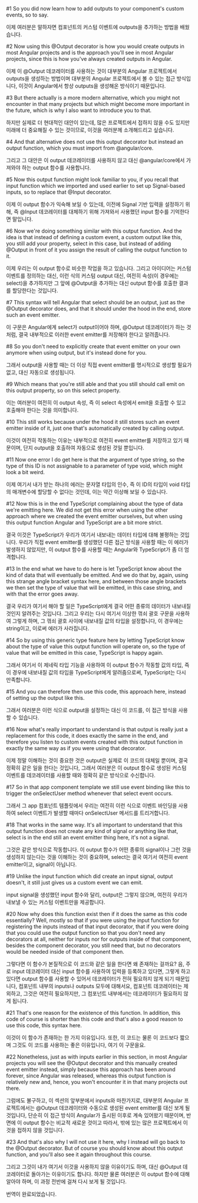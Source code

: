 #1
So you did now learn how to add outputs
to your component's custom events,
so to say.

이제 여러분은 말하자면
컴포넌트의 커스텀 이벤트에
outputs을 추가하는 방법을 배웠습니다.

#2
Now using this @Output decorator
is how you would create outputs in most Angular projects
and is the approach you'll see in most Angular projects,
since this is how you've always created outputs in Angular.

이제 이 @Output 데코레이터를 사용하는 것이
대부분의 Angular 프로젝트에서 outputs을 생성하는 방법이며
대부분의 Angular 프로젝트에서 볼 수 있는 접근 방식입니다,
이것이 Angular에서 항상 outputs을 생성해온 방식이기 때문입니다.

#3
But there actually is a more modern alternative,
which you might not encounter in that many projects
but which might become more important in the future,
which is why I also want to introduce you to that.

하지만 실제로 더 현대적인 대안이 있는데,
많은 프로젝트에서 접하지 않을 수도 있지만
미래에 더 중요해질 수 있는 것이므로,
이것을 여러분께 소개해드리고 싶습니다.

#4
And that alternative does not use this output decorator
but instead an output function,
which you must import from @angular/core.

그리고 그 대안은 이 output 데코레이터를 사용하지 않고
대신 @angular/core에서 가져와야 하는
output 함수를 사용합니다.

#5
Now this output function might look familiar to you,
if you recall that input function
which we imported and used earlier
to set up Signal-based inputs,
so to replace that @Input decorator.

이제 이 output 함수가 익숙해 보일 수 있는데,
이전에 Signal 기반 입력을 설정하기 위해,
즉 @Input 데코레이터를 대체하기 위해
가져와서 사용했던
input 함수를 기억한다면 말입니다.

#6
Now we're doing something similar with this output function.
And the idea is that instead of defining a custom event,
a custom output like this,
you still add your property, select in this case,
but instead of adding @Output in front of it
you assign the result of calling the output function to it.

이제 우리는 이 output 함수로 비슷한 작업을 하고 있습니다.
그리고 아이디어는 커스텀 이벤트를 정의하는 대신,
이런 식의 커스텀 output 대신,
여전히 속성(이 경우에는 select)을 추가하지만
그 앞에 @Output을 추가하는 대신
output 함수를 호출한 결과를 할당한다는 것입니다.

#7
This syntax will tell Angular
that select should be an output,
just as the @Output decorator does,
and that it should under the hood in the end,
store such an event emitter.

이 구문은 Angular에게
select가 output이어야 하며,
@Output 데코레이터가 하는 것처럼,
결국 내부적으로
이러한 event emitter를 저장해야 한다고 알려줍니다.

#8
So you don't need to explicitly create that event emitter
on your own anymore when using output,
but it's instead done for you.

그래서 output을 사용할 때는 더 이상
직접 event emitter를 명시적으로 생성할 필요가 없고,
대신 자동으로 생성됩니다.

#9
Which means that you're still able
and that you still should call emit on this output property,
so on this select property.

이는 여러분이 여전히 이 output 속성,
즉 이 select 속성에서
emit을 호출할 수 있고 호출해야 한다는 것을 의미합니다.

#10
This still works because under the hood
it still stores such an event emitter inside of it,
just one that's automatically created by calling output.

이것이 여전히 작동하는 이유는 내부적으로
여전히 event emitter를 저장하고 있기 때문이며,
단지 output을 호출하여 자동으로 생성된 것일 뿐입니다.

#11
Now one error I do get here
is that the argument of type string,
so the type of this ID
is not assignable to a parameter of type void,
which might look a bit weird.

이제 여기서 내가 받는 하나의 에러는
문자열 타입의 인수,
즉 이 ID의 타입이
void 타입의 매개변수에 할당할 수 없다는 것인데,
이는 약간 이상해 보일 수 있습니다.

#12
Now this is in the end TypeScript
complaining about the type of data we're emitting here.
We did not get this error when using the other approach
where we created the event emitter ourselves,
but when using this output function
Angular and TypeScript are a bit more strict.

결국 이것은 TypeScript가
우리가 여기서 내보내는 데이터 타입에 대해 불평하는 것입니다.
우리가 직접 event emitter를 생성했던
다른 접근 방식을 사용할 때는 이 에러가 발생하지 않았지만,
이 output 함수를 사용할 때는
Angular와 TypeScript가 좀 더 엄격합니다.

#13
In the end what we have to do here
is let TypeScript know about the kind of data
that will eventually be emitted.
And we do that by, again, using this
strange angle bracket syntax here,
and between those angle brackets
we then set the type of value that will be emitted,
in this case string, and with that the error goes away.

결국 우리가 여기서 해야 할 일은
TypeScript에게 결국 어떤 종류의 데이터가
내보내질 것인지 알려주는 것입니다.
그리고 우리는 다시 여기서
이상한 꺾쇠 괄호 구문을 사용하여 그렇게 하며,
그 꺾쇠 괄호 사이에
내보내질 값의 타입을 설정합니다,
이 경우에는 string이고, 이로써 에러가 사라집니다.

#14
So by using this generic type feature here
by letting TypeScript know about the type of value
this output function will operate on,
so the type of value that will be emitted in this case,
TypeScript is happy again.

그래서 여기서 이 제네릭 타입 기능을 사용하여
이 output 함수가 작동할 값의 타입,
즉 이 경우에 내보내질 값의 타입을
TypeScript에게 알려줌으로써,
TypeScript는 다시 만족합니다.

#15
And you can therefore then use this code,
this approach here,
instead of setting up the output like this.

그래서 여러분은 이런 식으로 output을 설정하는 대신
이 코드를,
이 접근 방식을 사용할 수 있습니다.

#16
Now what's really important to understand is
that output is really just a replacement for this code,
it does exactly the same in the end,
and therefore you listen to custom events
created with this output function
in exactly the same way as if you were using that decorator.

이제 정말 이해하는 것이 중요한 것은
output은 실제로 이 코드의 대체일 뿐이며,
결국 정확히 같은 일을 한다는 것입니다,
그래서 여러분은 이 output 함수로 생성된
커스텀 이벤트를
데코레이터를 사용할 때와 정확히 같은 방식으로 수신합니다.

#17
So in that app component template
we still use event binding like this
to trigger the onSelectUser method
whenever that select event occurs.

그래서 그 app 컴포넌트 템플릿에서
우리는 여전히 이런 식으로 이벤트 바인딩을 사용하여
select 이벤트가 발생할 때마다
onSelectUser 메서드를 트리거합니다.

#18
That works in the same way.
It's all important to understand that this output function
does not create any kind of signal or anything like that,
select is in the end still an event emitter thing here,
it's not a signal.

그것은 같은 방식으로 작동합니다.
이 output 함수가 어떤 종류의 signal이나
그런 것을 생성하지 않는다는 것을 이해하는 것이 중요하며,
select는 결국 여기서 여전히 event emitter이고,
signal이 아닙니다.

#19
Unlike the input function which did create an input signal,
output doesn't, it still just gives us
a custom event we can emit.

input signal을 생성했던 input 함수와 달리,
output은 그렇지 않으며, 여전히 우리가 내보낼 수 있는
커스텀 이벤트만을 제공합니다.

#20
Now why does this function exist then
if it does the same as this code essentially?
Well, mostly so that if you were using the input function
for registering the inputs instead of that input decorator,
that if you were doing that
you could use the output function
so that you don't need any decorators at all,
neither for inputs nor for outputs inside of that component,
besides the component decorator, you still need that,
but no decorators would be needed
inside of that component then.

그렇다면 이 함수가 본질적으로 이 코드와
같은 일을 한다면 왜 존재하는 걸까요?
음, 주로 input 데코레이터 대신
input 함수를 사용하여 입력을 등록하고 있다면,
그렇게 하고 있다면
output 함수를 사용할 수 있어서
데코레이터가 전혀 필요하지 않게 되기 때문입니다,
컴포넌트 내부의 inputs나 outputs 모두에 대해서요,
컴포넌트 데코레이터는 제외하고, 그것은 여전히 필요하지만,
그 컴포넌트 내부에서는
데코레이터가 필요하지 않게 됩니다.

#21
That's one reason for the existence of this function.
In addition, this code of course is shorter than this code
and that's also a good reason to use this code,
this syntax here.

이것이 이 함수가 존재하는 한 가지 이유입니다.
또한, 이 코드는 물론 이 코드보다 짧으며
그것도 이 코드를 사용하는 좋은 이유입니다,
여기 이 구문을요.

#22
Nonetheless, just as with inputs earlier in this section,
in most Angular projects you will see the @Output decorator
and this manually created event emitter instead,
simply because this approach has been around forever,
since Angular was released,
whereas this output function is relatively new
and, hence, you won't encounter it
in that many projects out there.

그럼에도 불구하고, 이 섹션의 앞부분에서 inputs와 마찬가지로,
대부분의 Angular 프로젝트에서는 @Output 데코레이터와
수동으로 생성된 event emitter를 대신 보게 될 것입니다,
단순히 이 접근 방식이 Angular가 출시된 이후로
계속 있어왔기 때문이며,
반면에 이 output 함수는 비교적 새로운 것이고
따라서, 밖에 있는 많은 프로젝트에서
이것을 접하지 않을 것입니다.

#23
And that's also why I will not use it here,
why I instead will go back to the @Output decorator.
But of course you should know about this output function,
and you'll also see it again throughout this course.

그리고 그것이 내가 여기서 이것을 사용하지 않을
이유이기도 하며, 대신 @Output 데코레이터로 돌아가는
이유이기도 합니다.
하지만 물론 여러분은 이 output 함수에 대해 알아야 하며,
이 과정 전반에 걸쳐 다시 보게 될 것입니다.

번역이 완료되었습니다.
